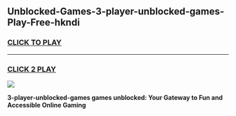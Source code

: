 
## Unblocked-Games-3-player-unblocked-games-Play-Free-hkndi
<h3>
<a href="https://premium76.site?title=3-player-unblocked-games&ref=17A">CLICK TO PLAY</a></h3>
<hr>

<h3>
<a href="https://premium76.site?title=3-player-unblocked-games&ref=17A">CLICK 2 PLAY</a>
  
</h3>

<a href="https://premium76.site?title=3-player-unblocked-games&ref=17A"><img src="https://clearcache.store/games.png"></a>


**3-player-unblocked-games games unblocked: Your Gateway to Fun and Accessible Online Gaming**
